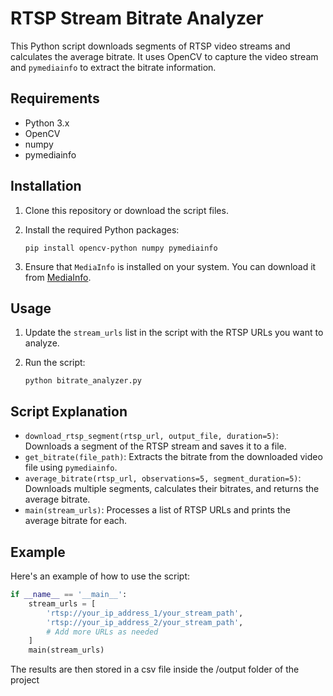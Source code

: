 
# RTSP Stream Bitrate Analyzer

This Python script downloads segments of RTSP video streams and calculates the average bitrate. It uses OpenCV to capture the video stream and `pymediainfo` to extract the bitrate information.

## Requirements

- Python 3.x
- OpenCV
- numpy
- pymediainfo

## Installation

1. Clone this repository or download the script files.

2. Install the required Python packages:
    ```
    pip install opencv-python numpy pymediainfo
    ```

3. Ensure that `MediaInfo` is installed on your system. You can download it from [MediaInfo](https://mediaarea.net/en/MediaInfo).

## Usage

1. Update the `stream_urls` list in the script with the RTSP URLs you want to analyze.

2. Run the script:
    ```
    python bitrate_analyzer.py
    ```

## Script Explanation

- `download_rtsp_segment(rtsp_url, output_file, duration=5)`: Downloads a segment of the RTSP stream and saves it to a file.
- `get_bitrate(file_path)`: Extracts the bitrate from the downloaded video file using `pymediainfo`.
- `average_bitrate(rtsp_url, observations=5, segment_duration=5)`: Downloads multiple segments, calculates their bitrates, and returns the average bitrate.
- `main(stream_urls)`: Processes a list of RTSP URLs and prints the average bitrate for each.

## Example

Here's an example of how to use the script:

```python
if __name__ == '__main__':
    stream_urls = [
        'rtsp://your_ip_address_1/your_stream_path',
        'rtsp://your_ip_address_2/your_stream_path',
        # Add more URLs as needed
    ]
    main(stream_urls)
```

The results are then stored in a csv file inside the /output folder of the project

